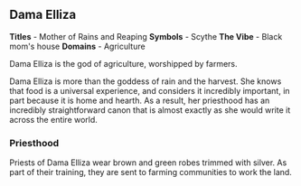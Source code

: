 ## Dama Elliza
**Titles** - Mother of Rains and Reaping
**Symbols** - Scythe
**The Vibe** - Black mom's house
**Domains** - Agriculture

Dama Elliza is the god of agriculture, worshipped by farmers.

Dama Elliza is more than the goddess of rain and the harvest. She knows that food is a universal experience, and considers it incredibly important, in part because it is home and hearth. As a result, her priesthood has an incredibly straightforward canon that is almost exactly as she would write it across the entire world.

### Priesthood
Priests of Dama Elliza wear brown and green robes trimmed with silver. As part of their training, they are sent to farming communities to work the land.
